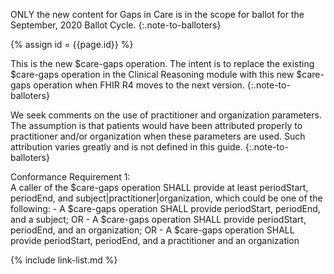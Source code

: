 
ONLY the new content for Gaps in Care is in the scope for ballot for the September, 2020 Ballot Cycle.
{:.note-to-balloters}

{% assign id = {{page.id}} %}

This is the new $care-gaps operation. The intent is to replace the existing $care-gaps operation in the Clinical Reasoning module with this new $care-gaps operation when FHIR R4 moves to the next version.
{:.note-to-balloters}

We seek comments on the use of practitioner and organization parameters. The assumption is that patients would have been attributed properly to practitioner and/or organization when these parameters are used. Such attribution varies greatly and is not defined in this guide.
{:.note-to-balloters}

<div class="new-content" markdown="1">
Conformance Requirement 1:
<br>
A caller of the $care-gaps operation SHALL provide at least periodStart, periodEnd, and subject|practitioner|organization, which could be one of the following:
  - A $care-gaps operation SHALL provide periodStart, periodEnd, and a subject; OR
  - A $care-gaps operation SHALL provide periodStart, periodEnd, and an organization; OR
  - A $care-gaps operation SHALL provide periodStart, periodEnd, and a practitioner and an organization
</div>

{% include link-list.md %}
